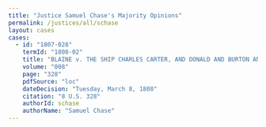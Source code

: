 ```yaml
---
title: "Justice Samuel Chase's Majority Opinions"
permalink: /justices/all/schase
layout: cases
cases:
  - id: "1807-028"
    termId: "1808-02"
    title: "BLAINE v. THE SHIP CHARLES CARTER, AND DONALD AND BURTON AND OTHERS, CLAIMANTS"
    volume: "008"
    page: "328"
    pdfSource: "loc"
    dateDecision: "Tuesday, March 8, 1808"
    citation: "8 U.S. 328"
    authorId: schase
    authorName: "Samuel Chase"
---
```

